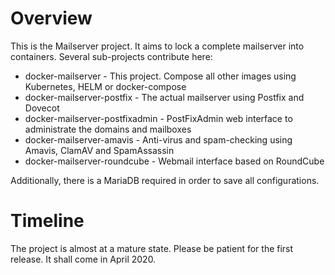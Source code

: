 # Overview
This is the Mailserver project. It aims to lock a complete mailserver into containers. Several sub-projects contribute here:

* docker-mailserver - This project. Compose all other images using Kubernetes, HELM or docker-compose
* docker-mailserver-postfix - The actual mailserver using Postfix and Dovecot
* docker-mailserver-postfixadmin - PostFixAdmin web interface to administrate the domains and mailboxes
* docker-mailserver-amavis - Anti-virus and spam-checking using Amavis, ClamAV and SpamAssassin
* docker-mailserver-roundcube - Webmail interface based on RoundCube 

Additionally, there is a MariaDB required in order to save all configurations.

# Timeline
The project is almost at a mature state. Please be patient for the first release. It shall come in April 2020.

